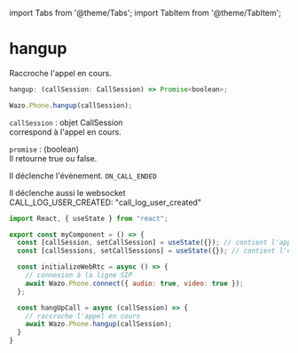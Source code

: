import Tabs from '@theme/Tabs';
import TabItem from '@theme/TabItem';

# hangup

Raccroche l'appel en cours.

```js
hangup: (callSession: CallSession) => Promise<boolean>;
```

```js
Wazo.Phone.hangup(callSession);
```

<Tabs>
  <TabItem value="Paramètres" label="Paramètres" default>

  `callSession` : objet CallSession  
  correspond à l'appel en cours.
  </TabItem>

  <TabItem value="Réponse" label="Réponse">

  `promise` : (boolean)  
  Il retourne true ou false.
  </TabItem>

  <TabItem value="Evènement" label="Evènement">

  Il déclenche l'évènement.
  `ON_CALL_ENDED`

  Il déclenche aussi le websocket  
  CALL_LOG_USER_CREATED: "call_log_user_created"
  </TabItem>

  <TabItem value="Exemple" label="Exemple">

  ```js
  import React, { useState } from "react";

  export const myComponent = () => {
    const [callSession, setCallSession] = useState({}); // contient l'appel actif
    const [callSessions, setCallSessions] = useState({}); // contient l'ensemble des appels (en cours et disponible)

    const initializeWebRtc = async () => {
      // connexion à la ligne SIP
      await Wazo.Phone.connect({ audio: true, video: true });
    };

    const hangUpCall = async (callSession) => {
      // raccroche l'appel en cours
      await Wazo.Phone.hangup(callSession);
    }
  }
  ```

  </TabItem>

</Tabs>